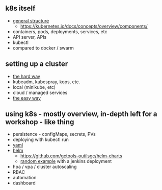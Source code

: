 ## k8s itself
 * [general structure](https://kubernetes.io/images/blog/2018-06-05-11-ways-not-to-get-hacked/kubernetes-control-plane.png)
   * https://kubernetes.io/docs/concepts/overview/components/
 * containers, pods, deployments, services, etc
 * API server, APIs
 * kubectl
 * compared to docker / swarm

## setting up a cluster
 * [the hard way](https://github.com/kelseyhightower/kubernetes-the-hard-way)
 * kubeadm, kubespray, kops, etc.
 * local (minikube, etc)
 * cloud / managed services
 * [the easy way](https://www.youtube.com/watch?v=kOa_llowQ1c)

## using k8s - mostly overview, in-depth left for a workshop - like thing
 * persistence - configMaps, secrets, PVs
 * deploying with kubectl run
 * [yaml](https://github.com/gctools-outilsgc/Kubernetes-config)
 * [helm](https://github.com/helm/charts/tree/master/stable)
   * https://github.com/gctools-outilsgc/helm-charts
   * [random example](https://asciinema.org/a/163484) with a jenkins deployment
 * hpa / vpa / cluster autoscaling
 * RBAC
 * automation
 * dashboard
